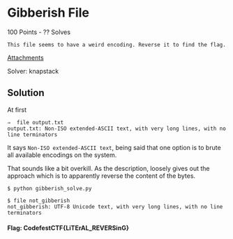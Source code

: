 # Gibberish File

100 Points - ?? Solves

```
This file seems to have a weird encoding. Reverse it to find the flag.
```
[Attachments](
https://drive.google.com/open?id=1WWDSc0kGKghzCx0DitZdgViXzLpvpKQZ)

Solver: knapstack

## Solution

At first 

```
⇒  file output.txt
output.txt: Non-ISO extended-ASCII text, with very long lines, with no line terminators
```

It says `Non-ISO extended-ASCII text`, being said that one option is to brute all available encodings on the system. 

That sounds like a bit overkill. As the description, loosely gives out the approach which is to apparently reverse the content of the bytes.

```
$ python gibberish_solve.py

$ file not_gibberish
not_gibberish: UTF-8 Unicode text, with very long lines, with no line terminators
```

#### Flag: CodefestCTF{LiTErAL_REVERSinG}